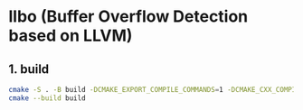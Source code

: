 # llbo (Buffer Overflow Detection based on LLVM)

## 1. build

```sh
cmake -S . -B build -DCMAKE_EXPORT_COMPILE_COMMANDS=1 -DCMAKE_CXX_COMPILER=/usr/bin/clang++ -DCMAKE_C_COMPILER=/usr/bin/clang -DLLVM_DIR="path to LLVMConfig.cmake"
cmake --build build
```
